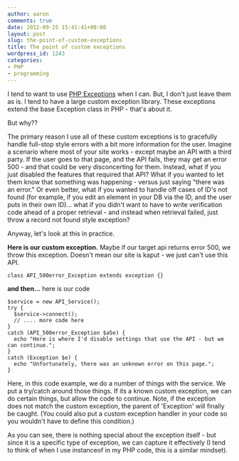 ```yaml
---
author: aaron
comments: true
date: 2012-09-25 15:41:41+00:00
layout: post
slug: the-point-of-custom-exceptions
title: The point of custom exceptions
wordpress_id: 1243
categories:
- PHP
- programming
---
```


I tend to want to use [PHP Exceptions](http://us.php.net/manual/en/language.exceptions.php) when I can.  But, I don't just leave them as is.  I tend to have a large custom exception library.  These exceptions extend the base Exception class in PHP - that's about it.

But why??

The primary reason I use all of these custom exceptions is to gracefully handle full-stop style errors with a bit more information for the user.  Imagine a scenario where most of your site works - except maybe an API with a third party.  If the user goes to that page, and the API fails, they may get an error 500 - and that could be very disconcerting for them.  Instead, what if you just disabled the features that required that API?  What if you wanted to let them know that something was happening - versus just saying "there was an error."  Or even better, what if you wanted to handle off cases of ID's not found (for example, if you edit an element in your DB via the ID, and the user puts in their own ID)... what if you didn't want to have to write verification code ahead of a proper retrieval - and instead when retrieval failed, just throw a record not found style exception?

Anyway, let's look at this in practice.

**Here is our custom exception.**  Maybe if our target api returns error 500, we throw this exception.  Doesn't mean our site is kaput - we just can't use this API.

    
    
    class API_500error_Exception extends exception {}
    



**and then...** here is our code

    
    
    $service = new API_Service();
    try {
      $service->connect();
      // .... more code here
    }
    catch (API_500error_Exception $a5e) {
      echo "Here is where I'd disable settings that use the API - but we can continue.";
    }
    catch (Exception $e) {
      echo "Unfortunately, there was an unknown error on this page.";
    }
    



Here, in this code example, we do a number of things with the service.  We put a try/catch around those things.  If its a known custom exception, we can do certain things, but allow the code to continue.  Note, if the exception does not match the custom exception, the parent of 'Exception' will finally be caught. (You could also put a custom exception handler in your code so you wouldn't have to define this condition.)

As you can see, there is nothing special about the exception itself - but since it is a specific type of exception, we can capture it effectively (I tend to think of when I use instanceof in my PHP code, this is a similar mindset).  
